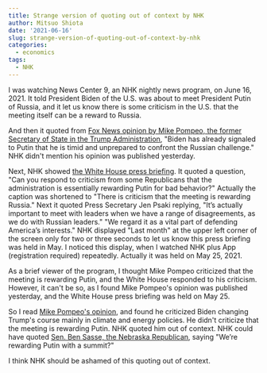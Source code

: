 ```yaml
---
title: Strange version of quoting out of context by NHK
author: Mitsuo Shiota
date: '2021-06-16'
slug: strange-version-of-quoting-out-of-context-by-nhk
categories:
  - economics
tags:
  - NHK
---
```


I was watching News Center 9, an NHK nightly news program, on June 16, 2021. It told President Biden of the U.S. was about to meet President Putin of Russia, and it let us know there is some criticism in the U.S. that the meeting itself can be a reward to Russia.

And then it quoted from [Fox News opinion by Mike Pompeo, the former Secretary of State in the Trump Administration](https://www.foxnews.com/opinion/biden-putin-meeting-cyber-energy-russia-mike-pompeo), "Biden has already signaled to Putin that he is timid and unprepared to confront the Russian challenge." NHK didn't mention his opinion was published yesterday.

Next, NHK showed [the White House press briefing](https://www.whitehouse.gov/briefing-room/press-briefings/2021/05/25/press-briefing-by-press-secretary-jen-psaki-may-25-2021/). It quoted a question, "Can you respond to criticism from some Republicans that the administration is essentially rewarding Putin for bad behavior?" Actually the caption was shortened to "There is criticism that the meeting is rewarding Russia." Next it quoted Press Secretary Jen Psaki replying, "It’s actually important to meet with leaders when we have a range of disagreements, as we do with Russian leaders." "We regard it as a vital part of defending America’s interests." NHK displayed "Last month" at the upper left corner of the screen only for two or three seconds to let us know this press briefing was held in May. I noticed this display, when I watched NHK plus App (registration required) repeatedly. Actually it was held on May 25, 2021.

As a brief viewer of the program, I thought Mike Pompeo criticized that the meeting is rewarding Putin, and the White House responded to his criticism. However, it can't be so, as I found Mike Pompeo's opinion was published yesterday, and the White House press briefing was held on May 25.

So I read [Mike Pompeo's opinion](https://www.foxnews.com/opinion/biden-putin-meeting-cyber-energy-russia-mike-pompeo), and found he criticized Biden changing Trump's course mainly in climate and energy policies. He didn't criticize that the meeting is rewarding Putin. NHK quoted him out of context. NHK could have quoted [Sen. Ben Sasse, the Nebraska Republican](https://www.cnbc.com/2021/05/26/putin-biden-summit-rewards-putin-experts-say.html), saying "We’re rewarding Putin with a summit?"

I think NHK should be ashamed of this quoting out of context.

